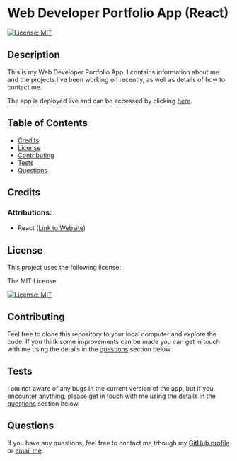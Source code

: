 # Web Developer Portfolio App (React)

[![License: MIT](https://img.shields.io/badge/License-MIT-yellow.svg)](https://opensource.org/licenses/MIT)

## Description

This is my Web Developer Portfolio App. I contains information about me and the projects I've been working on recently, as well as details of how to contact me.

The app is deployed live and can be accessed by clicking [here](https://dalvat.github.io/web-dev-portfolio-app/).

## Table of Contents

- [Credits](#credits)
- [License](#license)
- [Contributing](#contributing)
- [Tests](#tests)
- [Questions](#questions)

## Credits

### Attributions:

- React ([Link to Website](https://react.dev/))

## License

This project uses the following license:

The MIT License

[![License: MIT](https://img.shields.io/badge/License-MIT-yellow.svg)](https://opensource.org/licenses/MIT)

## Contributing

Feel free to clone this repository to your local computer and explore the code. If you think some improvements can be made you can get in touch with me using the details in the [questions](#questions) section below.

## Tests

I am not aware of any bugs in the current version of the app, but if you encounter anything, please get in touch with me using the details in the [questions](#questions) section below.

## Questions

If you have any questions, feel free to contact me trhough my [GitHub profile](https://github.com/dalvat) or [email me](mailto:dmlswebdev@gmail.com).
